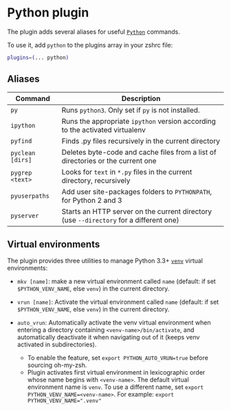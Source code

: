 # Python plugin

The plugin adds several aliases for useful [`Python`](https://www.python.org/)
commands.

To use it, add `python` to the plugins array in your zshrc file:

```zsh
plugins=(... python)
```

## Aliases

| Command          | Description                                                                            |
| ---------------- | -------------------------------------------------------------------------------------- |
| `py`             | Runs `python3`. Only set if `py` is not installed.                                     |
| `ipython`        | Runs the appropriate `ipython` version according to the activated virtualenv           |
| `pyfind`         | Finds .py files recursively in the current directory                                   |
| `pyclean [dirs]` | Deletes byte-code and cache files from a list of directories or the current one        |
| `pygrep <text>`  | Looks for `text` in `*.py` files in the current directory, recursively                 |
| `pyuserpaths`    | Add user site-packages folders to `PYTHONPATH`, for Python 2 and 3                     |
| `pyserver`       | Starts an HTTP server on the current directory (use `--directory` for a different one) |

## Virtual environments

The plugin provides three utilities to manage Python 3.3+
[`venv`](https://docs.python.org/3/library/venv.html) virtual environments:

-   `mkv [name]`: make a new virtual environment called `name` (default: if set
    `$PYTHON_VENV_NAME`, else `venv`) in the current directory.

-   `vrun [name]`: Activate the virtual environment called `name` (default: if
    set `$PYTHON_VENV_NAME`, else `venv`) in the current directory.

-   `auto_vrun`: Automatically activate the venv virtual environment when
    entering a directory containing `<venv-name>/bin/activate`, and
    automatically deactivate it when navigating out of it (keeps venv activated
    in subdirectories).
    -   To enable the feature, set `export PYTHON_AUTO_VRUN=true` before
        sourcing oh-my-zsh.
    -   Plugin activates first virtual environment in lexicographic order whose
        name begins with `<venv-name>`. The default virtual environment name is
        `venv`. To use a different name, set
        `export PYTHON_VENV_NAME=<venv-name>`. For example:
        `export PYTHON_VENV_NAME=".venv"`
